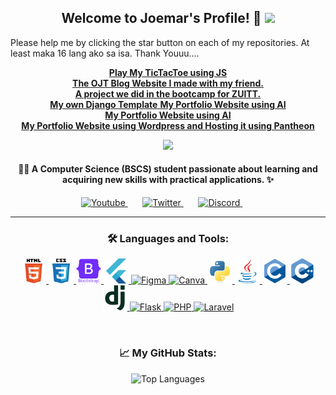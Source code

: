 <h2 align="center">
  Welcome to Joemar's Profile! 🚀
  <img src="https://media.giphy.com/media/hvRJCLFzcasrR4ia7z/giphy.gif" width="28">
</h2>

Please help me by clicking the star button on each of my repositories. At least maka 16 lang ako sa isa. Thank Youuu....

<p align="center">
  <a href="https://mar-tic-tac-toe.onrender.com/">
    <strong>Play My TicTacToe using JS</strong>
  </a>
  
  <br>
  
  <a href="https://adrian-joemar-ojt-blogs.onrender.com/">
    <strong>The OJT Blog Website I made with my friend.</strong>
  </a>
  
  <br>
  
  <a href="joemar25.github.io/fcb-portfolio/">
    <strong>A project we did in the bootcamp for ZUITT.</strong>
  </a>
  
  <br>
  
  <a href="https://mar-custom-django-template.onrender.com/">
    <strong>My own Django Template</strong>
  </a>
  
  <a href="https://joemar-j-cardio-portfoliovnyr8ov9ho.codedesign.app/">
    <strong>My Portfolio Website using AI</strong>
  </a>

  <br>
  
  <a href="https://joemar-j-cardio-portfoliovnyr8ov9ho.codedesign.app/">
    <strong>My Portfolio Website using AI</strong>
  </a>

  <br>
  
  <a href="https://dev-mar-portfolio-web.pantheonsite.io/">
    <strong>My Portfolio Website using Wordpress and Hosting it using Pantheon</strong>
  </a>
</p>

<!--
<p align="center">
  <a href="https://www.instagram.com/reel/Ct88n93OsqL/?utm_source=ig_web_button_share_sheet&igshid=MzRlODBiNWFlZA== "Motivational Video"">
    <strong>Motivational Video - Watch Here</strong>
  </a>
</p>
--->

<!-- Typing SVG by DenverCoder1 - https://github.com/DenverCoder1/readme-typing-svg -->
<p align="center">
  <a href="https://github.com/DenverCoder1/readme-typing-svg">
    <img src="https://readme-typing-svg.demolab.com?font=Source+Serif+Pro&size=30&duration=3000&pause=1000&color=00DA22&center=true&vCenter=true&width=435&lines=SELECT+*+FROM+'World';+WHERE+'Someone'+LIKE+'%25You%25'">
  </a>
</p>

<h4 align="center">👨‍💻 A Computer Science (BSCS) student passionate about learning and acquiring new skills with practical applications. ✨</h4>

<!-- Social icons section -->
<p align="center">
  <a href="https://www.youtube.com/channel/UC_PvJQ6t_qSA4V5kA8tWFgw">
    <img width="32px" alt="Youtube" title="Youtube" src="https://i.imgur.com/qiXu7b2.png"/>
  </a>
  &#8287;&#8287;&#8287;&#8287;&#8287;
  <a href="https://twitter.com/your-twitter-handle">
    <img width="32px" alt="Twitter" title="Twitter" src="https://i.imgur.com/OXZM1L6.png"/>
  </a>
  &#8287;&#8287;&#8287;&#8287;&#8287;
  <a href="https://discord.gg/your-discord-invite">
    <img width="32px" alt="Discord" title="Dev Pro Tips Discussion & Support Server" src="https://i.imgur.com/OViZO8J.png"/>
  </a>
  &#8287;&#8287;&#8287;&#8287;&#8287;
</p>

<hr/>

<h3 align="center">🛠️ Languages and Tools:</h3>

<p align="center">
  <a href="https://www.w3.org/html/" target="_blank" rel="noreferrer">
    <img src="https://raw.githubusercontent.com/devicons/devicon/master/icons/html5/html5-original-wordmark.svg" alt="HTML5" width="40" height="40"/>
  </a>
  <a href="https://www.w3schools.com/css/" target="_blank" rel="noreferrer">
    <img src="https://raw.githubusercontent.com/devicons/devicon/master/icons/css3/css3-original-wordmark.svg" alt="CSS3" width="40" height="40"/>
  </a>
  <a href="https://getbootstrap.com" target="_blank" rel="noreferrer">
    <img src="https://raw.githubusercontent.com/devicons/devicon/master/icons/bootstrap/bootstrap-plain-wordmark.svg" alt="Bootstrap" width="40" height="40"/>
  </a>
  <a href="https://flutter.dev" target="_blank" rel="noreferrer">
    <img src="https://raw.githubusercontent.com/devicons/devicon/master/icons/flutter/flutter-original.svg" alt="Flutter" width="40" height="40"/>
  </a>
  <a href="https://www.figma.com" target="_blank" rel="noreferrer">
    <img src="https://www.vectorlogo.zone/logos/figma/figma-icon.svg" alt="Figma" width="40" height="40"/>
  </a>
  <a href="https://www.canva.com" target="_blank" rel="noreferrer">
    <img src="https://www.vectorlogo.zone/logos/canva/canva-icon.svg" alt="Canva" width="40" height="40"/>
  </a>
  <a href="https://www.python.org" target="_blank" rel="noreferrer">
    <img src="https://raw.githubusercontent.com/devicons/devicon/master/icons/python/python-original.svg" alt="Python" width="40" height="40"/>
  </a>
  <a href="https://www.java.com" target="_blank" rel="noreferrer">
    <img src="https://raw.githubusercontent.com/devicons/devicon/master/icons/java/java-original.svg" alt="Java" width="40" height="40"/>
  </a>
  <a href="https://www.cprogramming.com/" target="_blank" rel="noreferrer">
    <img src="https://raw.githubusercontent.com/devicons/devicon/master/icons/c/c-original.svg" alt="C" width="40" height="40"/>
  </a>
  <a href="https://www.cplusplus.com/" target="_blank" rel="noreferrer">
    <img src="https://raw.githubusercontent.com/devicons/devicon/master/icons/cplusplus/cplusplus-original.svg" alt="C++" width="40" height="40"/>
  </a>
  <a href="https://www.djangoproject.com/" target="_blank" rel="noreferrer">
    <img src="https://raw.githubusercontent.com/devicons/devicon/master/icons/django/django-plain.svg" alt="Django" width="40" height="40"/>
  </a>
  <a href="https://flask.palletsprojects.com/en/2.1.x/" target="_blank" rel="noreferrer">
    <img src="https://flask.palletsprojects.com/en/2.1.x/_images/flask-logo.png" alt="Flask" width="40" height="40"/>
  </a>
  <a href="https://www.php.net/" target="_blank" rel="noreferrer">
    <img src="https://external-content.duckduckgo.com/iu/?u=https%3A%2F%2Flogos-download.com%2Fwp-content%2Fuploads%2F2016%2F09%2FPHP_logo.png&f=1&nofb=1&ipt=a97eb7a0a314cb6b77908317b211a85622254b39952d5c2aa38fa1dd634debc3&ipo=images" alt="PHP" width="40" height="30"/>
  </a>
  <a href="https://laravel.com/" target="_blank" rel="noreferrer">
    <img src="https://cdn3.iconfinder.com/data/icons/logos-and-brands-adobe/512/194_Laravel-512.png" alt="Laravel" width="40" height="40"/>
  </a>
  <!-- Add more tools here -->
</p>

<p align="center">
  <!-- Add coding memes or images here -->
</p>
  
<br/>

<h3 align="center">📈 My GitHub Stats:</h3>

<p align="center">
  <img src="https://github-readme-stats.vercel.app/api/top-langs/?username=joemar25&theme=nightowl&hide_border=false&include_all_commits=true&count_private=true&layout=compact" alt="Top Languages" />
</p>
